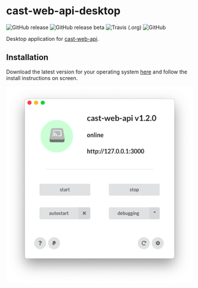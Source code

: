 # cast-web-api-desktop
![GitHub release](https://img.shields.io/github/release/vervallsweg/cast-web-api-desktop.svg)
![GitHub release beta](https://img.shields.io/github/release-pre/vervallsweg/cast-web-api-desktop.svg?label=beta)
![Travis (.org)](https://img.shields.io/travis/vervallsweg/cast-web-api-desktop.svg)
![GitHub](https://img.shields.io/github/license/vervallsweg/cast-web-api-desktop.svg)

Desktop application for [cast-web-api](https://github.com/vervallsweg/cast-web-api).

## Installation
Download the latest version for your operating system [here](https://github.com/vervallsweg/cast-web-api-desktop/releases) and follow the install instructions on screen.

![screenshot](img/screenshot-on.png)